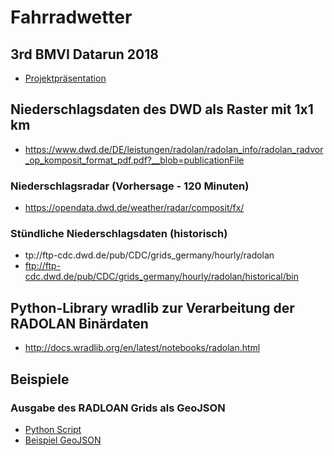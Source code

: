 # Fahrradwetter


## 3rd BMVI Datarun 2018

* [Projektpräsentation](/blob/master/docs/bmvi-datarun-2018/bmvi-datarun-2018-fahrradwetter.pdf)


## Niederschlagsdaten des DWD als Raster mit 1x1 km

* https://www.dwd.de/DE/leistungen/radolan/radolan_info/radolan_radvor_op_komposit_format_pdf.pdf?__blob=publicationFile

### Niederschlagsradar (Vorhersage - 120 Minuten)

* https://opendata.dwd.de/weather/radar/composit/fx/

### Stündliche Niederschlagsdaten (historisch)

* tp://ftp-cdc.dwd.de/pub/CDC/grids_germany/hourly/radolan
* ftp://ftp-cdc.dwd.de/pub/CDC/grids_germany/hourly/radolan/historical/bin

## Python-Library wradlib zur Verarbeitung der RADOLAN Binärdaten

* http://docs.wradlib.org/en/latest/notebooks/radolan.html

## Beispiele

### Ausgabe des RADLOAN Grids als GeoJSON

* [Python Script](/blob/master/dwd/radar/grid/export-radar-grid.py)
* [Beispiel GeoJSON](/blob/master/dwd/radar/grid/sample_grid_620_750_645_775.json)